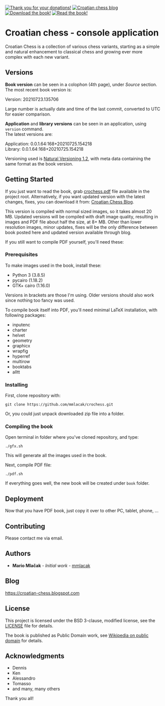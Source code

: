 <span class="badge-patreon"><a href="https://patreon.com/mmlacak" title="Thank you for your donations!"><img src="https://img.shields.io/badge/Patreon-Thank_you_for_your_donations!-F96854.svg?logo=patreon" alt="Thank you for your donations!" /></a></span>
<span class="badge-blogger"><a href="https://croatian-chess.blogspot.com/" title="Croatian chess blog"><img src="https://img.shields.io/badge/Blogger-Croatian_chess_blog-FF5722.svg?logo=blogger" alt="Croatian chess blog" /></a></span>
<span class="badge-adobe-acrobat-reader"><a href="https://github.com/mmlacak/crochess/raw/master/crochess.pdf" title="Download the book!"><img src="https://img.shields.io/badge/Download-Croatian_chess_book-3333FF.svg?logo=adobe-acrobat-reader" alt="Download the book!" /></a></span>
<span class="badge-adobe-acrobat-reader"><a href="https://github.com/mmlacak/crochess/blob/master/crochess.pdf" title="Read the book!"><img src="https://img.shields.io/badge/Read-Croatian_chess_book-EC1C24.svg?logo=adobe-acrobat-reader" alt="Read the book!" /></a></span>
<!-- span class="badge-adobe-acrobat-reader"><a href="https://raw.githubusercontent.com/mmlacak/crochess/master/crochess.pdf" title="Download the book!"><img src="https://img.shields.io/badge/Read-Croatian_chess_book-9999FF.svg?logo=adobe-acrobat-reader" alt="Download the book!" /></a></span -->

<!--- ![Lines of code](https://img.shields.io/tokei/lines/github/mmlacak/crochess) -->
<!--- ![GitHub code size in bytes](https://img.shields.io/github/languages/code-size/mmlacak/crochess) -->
<!--- ![GitHub commit activity](https://img.shields.io/github/commit-activity/m/mmlacak/crochess) -->
<!--- ![GitHub last commit](https://img.shields.io/github/last-commit/mmlacak/crochess) -->
<!--- ![GitHub](https://img.shields.io/github/license/mmlacak/crochess) -->


# Croatian chess - console application

Croatian Chess is a collection of various chess variants,
starting as a simple and natural enhancement to classical
chess and growing ever more complex with each new variant.

## Versions

**Book version** can be seen in a colophon (4th page), under *Source* section. \
The most recent book version is:

Version: 20210723.135706 <!--- readme-new-book-version-squished-utc-date-time-place-marker -->

Large number is actually date and time of the last commit,
converted to UTC for easier comparison.

**Application** and **library versions** can be seen in an application, using `version` command. \
The latest versions are:

Application: 0.0.1.64:168+20210725.154218 <!--- readme-new-app-version-major-minor-feature-commit+meta~breaks-place-marker --> \
Library: 0.0.1.64:168+20210725.154218 <!--- readme-new-lib-version-major-minor-feature-commit+meta~breaks-place-marker -->

Versioning used is [Natural Versioning 1.2](https://croatian-chess.blogspot.com/p/natver.html),
with meta data containing the same format as the book version.

## Getting Started

If you just want to read the book, grab [crochess.pdf](crochess.pdf)
file available in the project root. Alternatively, if you
want updated version with the latest changes, fixes, you
can download it from:
[Croatian Chess Blog](http://croatian-chess.blogspot.com/p/preview.html).

This version is compiled with normal sized images, so it
takes almost 20 MB. Updated versions will be compiled with
draft image quality, resulting in images and PDF file about
half the size, at 8+ MB. Other than lower resolution images,
minor updates, fixes will be the only difference between
book posted here and updated version available through blog.

If you still want to compile PDF yourself, you'll need these:

### Prerequisites

To make images used in the book, install these:
- Python 3 (3.8.5)
- pycairo (1.18.2)
- GTK+ cairo (1.16.0)

Versions in brackets are those I'm using. Older versions
should also work since nothing too fancy was used.

To compile book itself into PDF, you'll need minimal LaTeX
installation, with following packages:
  - inputenc
  - charter
  - helvet
  - geometry
  - graphicx
  - wrapfig
  - hyperref
  - multirow
  - booktabs
  - alltt

### Installing

First, clone repository with:

```
git clone https://github.com/mmlacak/crochess.git
```

Or, you could just unpack downloaded zip file into a folder.

### Compiling the book

Open terminal in folder where you've cloned repository, and type:

```
./gfx.sh
```

This will generate all the images used in the book.

Next, compile PDF file:

```
./pdf.sh
```

If everything goes well, the new book will be created under `book` folder.

## Deployment

Now that you have PDF book, just copy it over to other PC, tablet, phone, ...

## Contributing

Please contact me via email.

## Authors

* **Mario Mlačak** - *Initial work* - [mmlacak](https://github.com/mmlacak)

## Blog

https://croatian-chess.blogspot.com

## License

This project is licensed under the BSD 3-clause, modified license,
see the [LICENSE](LICENSE) file for details.

The book is published as Public Domain work, see
[Wikipedia on public domain](https://en.wikipedia.org/wiki/Public_domain)
for details.

## Acknowledgments

* Dennis
* Ken
* Alessandro
* Tomasso
* and many, many others

Thank you all!
